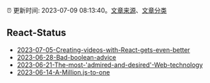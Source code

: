 :alarm_clock: 更新时间: 2023-07-09 08:13:40。[文章来源](/README.md)、[文章分类](/TAGS.md)

## React-Status




- [2023-07-05-Creating-videos-with-React-gets-even-better](https://react.statuscode.com/issues/346) 
- [2023-06-28-Bad-boolean-advice](https://react.statuscode.com/issues/345) 
- [2023-06-21-The-most-'admired-and-desired'-Web-technology](https://react.statuscode.com/issues/344) 
- [2023-06-14-A-Million.js-to-one](https://react.statuscode.com/issues/343) 
